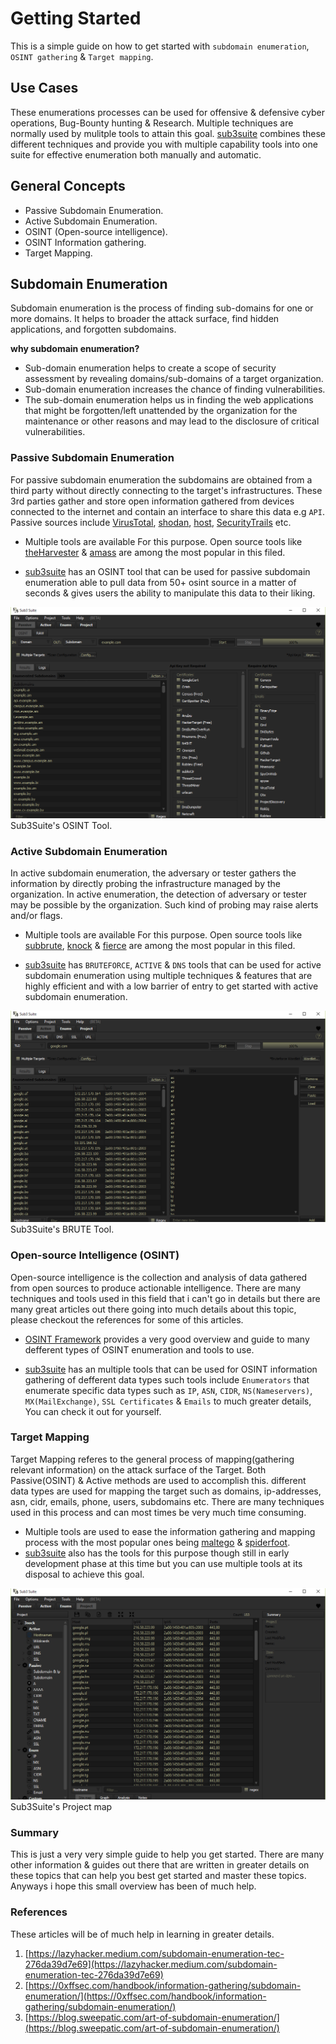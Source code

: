 # Getting Started

This is a simple guide on how to get started with `subdomain enumeration`, `OSINT gathering` & `Target mapping`.

## Use Cases

These enumerations processes can be used for offensive & defensive cyber operations, Bug-Bounty hunting & Research. Multiple techniques are normally used by mulitple tools to attain this goal.
[sub3suite](https://github.com/3nock/sub3suite) combines these different techniques and provide you with multiple capability tools into one suite for effective enumeration both manually and automatic.

## General Concepts

- Passive Subdomain Enumeration.
- Active Subdomain Enumeration.
- OSINT (Open-source intelligence).
- OSINT Information gathering.
- Target Mapping.

## Subdomain Enumeration

Subdomain enumeration is the process of finding sub-domains for one or more domains. It helps to broader the attack surface, find hidden applications, and forgotten subdomains.

**why subdomain enumeration?**

 - Sub-domain enumeration helps to create a scope of security assessment by revealing domains/sub-domains of a target organization.
 - Sub-domain enumeration increases the chance of finding vulnerabilities.
 - The sub-domain enumeration helps us in finding the web applications that might be forgotten/left unattended by the organization for the maintenance or other reasons and may lead to the disclosure of critical vulnerabilities.

### Passive Subdomain Enumeration

For passive subdomain enumeration the subdomains are obtained from a third party without directly connecting to the target's infrastructures. These 3rd parties gather and store open information gathered from devices
connected to the internet and contain an interface to share this data e.g `API`. Passive sources include [VirusTotal](https://virustotal.com), [shodan](https://shodan.io), [host](https://host.io), [SecurityTrails](https://securitytrails.com/) etc.

- Multiple tools are available For this purpose. Open source tools like [theHarvester](https://github.com/laramies/theHarvester) & [amass](https://github.com/OWASP/Amass) are among the most popular in this filed.

- [sub3suite](https://github.com/3nock/sub3suite) has an OSINT tool that can be used for passive subdomain enumeration able to pull data from 50+ osint source in a matter of seconds & gives users the ability to manipulate this data to their liking.

<img src="docs/images/screenshot_osint.png"/>
Sub3Suite's OSINT Tool.

### Active Subdomain Enumeration

In active subdomain enumeration, the adversary or tester gathers the information by directly probing the infrastructure managed by the organization. In active enumeration, the detection of adversary or tester may be possible by the organization. Such kind of probing may raise alerts and/or flags.

- Multiple tools are available For this purpose. Open source tools like [subbrute](https://github.com/TheRook/subbrute), [knock](https://github.com/guelfoweb/knock) & [fierce](https://github.com/mschwager/fierce) are among the most popular in this filed.

- [sub3suite](https://github.com/3nock/sub3suite) has `BRUTEFORCE`, `ACTIVE` & `DNS` tools that can be used for active subdomain enumeration using multiple techniques & features that are highly efficient and with a low barrier of entry to get started with active subdomain enumeration.

<img src="docs/images/screenshot_brute.png"/>
Sub3Suite's BRUTE Tool.

### Open-source Intelligence (OSINT)

Open-source intelligence is the collection and analysis of data gathered from open sources to produce actionable intelligence.
There are many techniques and tools used in this field that i can't go in details but there are many great articles out there going into much details about this topic, please checkout the references for some of this articles.

- [OSINT Framework](https://osintframework.com/) provides a very good overview and guide to many defferent types of OSINT enumeration and tools to use.

- [sub3suite](https://github.com/3nock/sub3suite) has an multiple tools that can be used for OSINT information gathering of defferent data types such tools include `Enumerators` that enumerate specific data types such as
`IP`, `ASN`, `CIDR`, `NS(Nameservers)`, `MX(MailExchange)`, `SSL Certificates` & `Emails` to much greater details, You can check it out for yourself.

### Target Mapping

Target Mapping referes to the general process of mapping(gathering relevant information) on the attack surface of the Target. Both Passive(OSINT) & Active methods are used to accomplish this.
different data types are used for mapping the target such as domains, ip-addresses, asn, cidr, emails, phone, users, subdomains etc. There are many techniques used in this process and can most times be very much time consuming.

- Multiple tools are used to ease the information gathering and mapping process with the most popular ones being [maltego](https://maltego.com/) & [spiderfoot](https://spiderfoot.net).
- [sub3suite](https://github.com/3nock/sub3suite) also has the tools for this purpose though still in early development phase at this time but you can use multiple tools at its disposal to achieve this goal.

<img src="docs/images/screenshot_project.png"/>
Sub3Suite's Project map

### Summary

This is just a very very simple guide to help you get started. There are many other information & guides out there that are written in greater details on these topics that can help you best get started and master these topics. 
Anyways i hope this small overview has been of much help.

### References

These articles will be of much help in learning in greater details.

1. [https://lazyhacker.medium.com/subdomain-enumeration-tec-276da39d7e69](https://lazyhacker.medium.com/subdomain-enumeration-tec-276da39d7e69)
2. [https://0xffsec.com/handbook/information-gathering/subdomain-enumeration/](https://0xffsec.com/handbook/information-gathering/subdomain-enumeration/)
3. [https://blog.sweepatic.com/art-of-subdomain-enumeration/](https://blog.sweepatic.com/art-of-subdomain-enumeration/)

